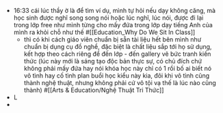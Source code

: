 - 16:33 cái lúc thầy ờ là để tìm ví dụ, mình tự hỏi nếu dạy không căng, mà học sinh được nghĩ song song nói hoặc lúc nghĩ, lúc nói, được đi lại trong lớp free như mình từng cho mấy đứa trong lớp dạy tiếng Anh của mình ra khỏi chỗ như thế #[[Education_Why Do We Sit In Class]]
	- thì có khi cách giáo viên chuẩn bị sẵn tài liệu hết bên mình như chuẩn bị dụng cụ đồ nghề, đặc biệt là chất liệu sắp tới họ sử dụng, kết hợp theo cách riêng để đến lớp - đến gallery vẽ bức tranh kiến thức (lúc này mới là sáng tạo độc bản thực sự, có chủ đích chứ không phải mấy đứa hay nói khóa học này chỉ có 1 rồi bố ai biết nó vô tình hay cố tình plan buổi học kiểu này kia, đôi khi vô tình cũng thành nghệ thuật, nhưng không phải cứ vô tội vạ thế là lúc nào cũng thành) #[[Arts & Education/Nghệ Thuật Tri Thức]]
- L
-